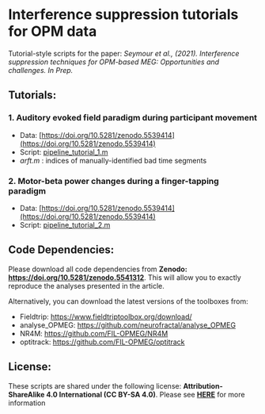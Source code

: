 # Interference suppression tutorials for OPM data

Tutorial-style scripts for the paper: 
*Seymour et al., (2021). Interference suppression techniques for OPM-based MEG:  Opportunities and challenges. In Prep.*

## Tutorials:

### 1. Auditory evoked field paradigm during participant movement

- Data: [https://doi.org/10.5281/zenodo.5539414](https://doi.org/10.5281/zenodo.5539414)
- Script: [pipeline_tutorial_1.m](./pipeline_tutorial_1.m)
- *arft.m* : indices of manually-identified bad time segments

### 2. Motor-beta power changes during a finger-tapping paradigm

- Data: [https://doi.org/10.5281/zenodo.5539414](https://doi.org/10.5281/zenodo.5539414)
- Script: [pipeline_tutorial_2.m](./pipeline_tutorial_2.m)

## Code Dependencies:

Please download all code dependencies from **Zenodo: https://doi.org/10.5281/zenodo.5541312**. This will allow you to exactly reproduce the analyses presented in the article.

Alternatively, you can download the latest versions of the toolboxes from:
- Fieldtrip:      https://www.fieldtriptoolbox.org/download/
- analyse_OPMEG:  https://github.com/neurofractal/analyse_OPMEG
- NR4M:           https://github.com/FIL-OPMEG/NR4M
- optitrack:      https://github.com/FIL-OPMEG/optitrack

## License:

These scripts are shared under the following license:
**Attribution-ShareAlike 4.0 International (CC BY-SA 4.0)**.
Please see **[HERE](https://creativecommons.org/licenses/by-sa/4.0/)** for more information
